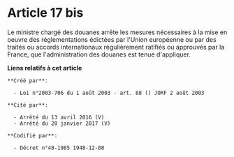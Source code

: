 # Article 17 bis

Le ministre chargé des douanes arrête les mesures nécessaires à la mise en oeuvre des réglementations édictées par l'Union
européenne ou par des traités ou accords internationaux régulièrement ratifiés ou approuvés par la France, que
l'administration des douanes est tenue d'appliquer.

**Liens relatifs à cet article**

	**Créé par**:

	  - Loi n°2003-706 du 1 août 2003 - art. 88 () JORF 2 août 2003

	**Cité par**:

	  - Arrêté du 13 avril 2016 (V)
	  - Arrêté du 20 janvier 2017 (V)

	**Codifié par**:

	  - Décret n°48-1985 1948-12-08

